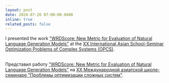 ```yaml
---
layout: post
date: 2024-07-26 07:00:00-0400
inline: true
related_posts: false
---
```


I presented the work ["WRDScore: New Metric for Evaluation of Natural Language Generation Models"](https://arxiv.org/abs/2405.19220) at the [XX International Asian School-Seminar Optimization Problems of Complex Systems (OPCS)](https://opcs.ieeesiberia.org/).<br><br>

Представил работу ["WRDScore: New Metric for Evaluation of Natural Language Generation Models"](https://arxiv.org/abs/2405.19220) на [XX Международной азиатской школе-семинаре "Проблемы оптимизации сложных систем"](https://opcs.ieeesiberia.org/).